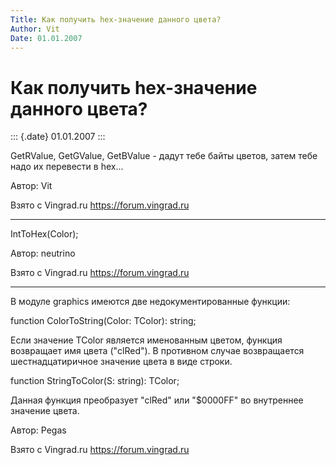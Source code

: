 ```yaml
---
Title: Как получить hex-значение данного цвета?
Author: Vit
Date: 01.01.2007
---
```



Как получить hex-значение данного цвета?
========================================

::: {.date}
01.01.2007
:::

GetRValue, GetGValue, GetBValue - дадут тебе байты цветов, затем тебе
надо их перевести в hex...

Автор: Vit

Взято с Vingrad.ru <https://forum.vingrad.ru>

------------------------------------------------------------------------

IntToHex(Color);

Автор: neutrino

Взято с Vingrad.ru <https://forum.vingrad.ru>

------------------------------------------------------------------------

В модуле graphics имеются две недокументированные функции:

function ColorToString(Color: TColor): string;

Если значение TColor является именованным цветом, функция возвращает имя
цвета ("clRed"). В противном случае возвращается шестнадцатиричное
значение цвета в виде строки.

function StringToColor(S: string): TColor;

Данная функция преобразует "clRed" или "$0000FF" во внутреннее
значение цвета.

Автор: Pegas

Взято с Vingrad.ru <https://forum.vingrad.ru>
